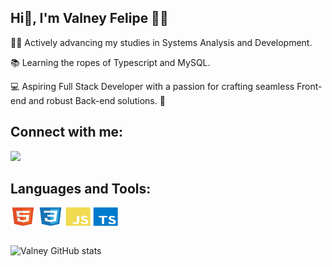 ## Hi👋, I'm Valney Felipe 🙋‍♂️

👨‍💻 Actively advancing my studies in Systems Analysis and Development.

📚 Learning the ropes of Typescript and MySQL.

💻 Aspiring Full Stack Developer with a passion for crafting seamless Front-end and robust Back-end solutions. 🚀

## Connect with me:

<p align="left">
    <a href="https://www.linkedin.com/in/valney-felipe-5a25a8218" target="_blank"><img src="https://img.shields.io/badge/-LinkedIn-%230077B5?style=for-the-badge&logo=linkedin&logoColor=white" target="_blank"></a> 
</p>


## Languages and Tools:
<div style="display: inline_block">
    <img align="center" alt="Valney-HTML" height="30" width="40" src="https://raw.githubusercontent.com/devicons/devicon/master/icons/html5/html5-original.svg">
    <img align="center" alt="Valney-CSS" height="30" width="40" src="https://raw.githubusercontent.com/devicons/devicon/master/icons/css3/css3-original.svg">
    <img align="center" alt="Valney-Js" height="30" width="40" src="https://raw.githubusercontent.com/devicons/devicon/master/icons/javascript/javascript-plain.svg">
    <img align="center" alt="Valney-NodeJs" height="30" width="40" src="https://raw.githubusercontent.com/devicons/devicon/master/icons/typescript/typescript-plain.svg">
</div>
<br>


![Valney GitHub stats](https://github-readme-stats.vercel.app/api?username=ValneyFelipe&card_width=560&show_owner&count_private=true&line_height=33&show_icons=true&theme=github_dark)
